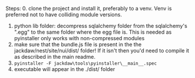 
Steps:
0. clone the project and install it, preferably to a venv. Venv is preferred not to have colliding module versions.
1. python lib folder: decompress sqlalchemy folder from the sqlalchemy's ".egg" to the same folder where the egg file is. This is needed as pyinstaller only works with non-compressed modules
2. make sure that the bundle.js file is present in the the jackdaw/nest/site/nui/dist/ folder! If it isn't then you'd need to compile it as described in the main readme.
3. ```pyinstaller -F jackdaw\tools\pyinstaller\__main__.spec```
4. executable will appear in the ./dist/ folder
